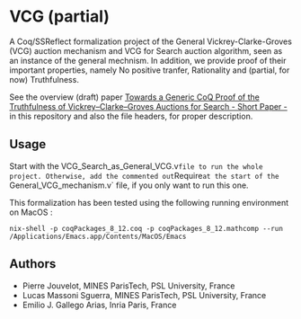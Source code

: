 # VCG (partial)

A Coq/SSReflect formalization project of the General Vickrey-Clarke-Groves (VCG) auction mechanism and VCG for Search auction algorithm, seen as an instance of the general mechnism. In addition, we provide proof of their important properties, namely No positive tranfer, Rationality and (partial, for now) Truthfulness.

See the overview (draft) paper [Towards a Generic CoQ Proof of the Truthfulness of Vickrey–Clarke–Groves Auctions for Search - Short Paper -](Towards%20a%20Generic%20CoQ%20Proof%20of%20the%20Truthfulness%20of%20Vickrey–Clarke–Groves%20Auctions%20for%20Search%20-%20Short%20Paper%20-.pdf) in this repository and also the file headers, for proper description.

## Usage

Start with the VCG_Search_as_General_VCG.v` file to run the whole project. Otherwise, add the commented out `Require` at the start of the 
`General_VCG_mechanism.v` file, if you only want to run this one.

This formalization has been tested using the following running environment on MacOS :

```
nix-shell -p coqPackages_8_12.coq -p coqPackages_8_12.mathcomp --run /Applications/Emacs.app/Contents/MacOS/Emacs
```

## Authors

- Pierre Jouvelot, MINES ParisTech, PSL University, France
- Lucas Massoni Sguerra, MINES ParisTech, PSL University, France
- Emilio J. Gallego Arias, Inria Paris, France
